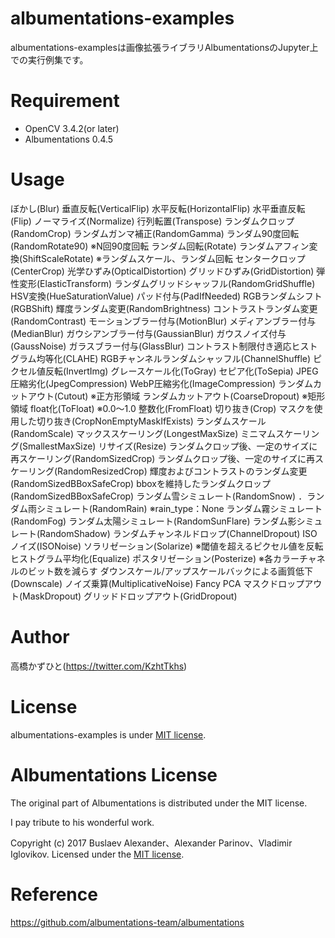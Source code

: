 # albumentations-examples
albumentations-examplesは画像拡張ライブラリAlbumentationsのJupyter上での実行例集です。

# Requirement
 
* OpenCV 3.4.2(or later)
* Albumentations 0.4.5

# Usage

ぼかし(Blur)
垂直反転(VerticalFlip)
水平反転(HorizontalFlip)
水平垂直反転(Flip)
ノーマライズ(Normalize)
行列転置(Transpose)
ランダムクロップ(RandomCrop)
ランダムガンマ補正(RandomGamma)
ランダム90度回転(RandomRotate90) ※N回90度回転
ランダム回転(Rotate)
ランダムアフィン変換(ShiftScaleRotate) ※ランダムスケール、ランダム回転
センタークロップ(CenterCrop)
光学ひずみ(OpticalDistortion)
グリッドひずみ(GridDistortion)
弾性変形(ElasticTransform)
ランダムグリッドシャッフル(RandomGridShuffle)
HSV変換(HueSaturationValue)
パッド付与(PadIfNeeded)
RGBランダムシフト(RGBShift)
輝度ランダム変更(RandomBrightness)
コントラストランダム変更(RandomContrast)
モーションブラー付与(MotionBlur)
メディアンブラー付与(MedianBlur)
ガウシアンブラー付与(GaussianBlur)
ガウスノイズ付与(GaussNoise)
ガラスブラー付与(GlassBlur)
コントラスト制限付き適応ヒストグラム均等化(CLAHE)
RGBチャンネルランダムシャッフル(ChannelShuffle)
ピクセル値反転(InvertImg)
グレースケール化(ToGray)
セピア化(ToSepia)
JPEG圧縮劣化(JpegCompression)
WebP圧縮劣化(ImageCompression)
ランダムカットアウト(Cutout) ※正方形領域
ランダムカットアウト(CoarseDropout) ※矩形領域
float化(ToFloat) ※0.0～1.0
整数化(FromFloat)
切り抜き(Crop)
マスクを使用した切り抜き(CropNonEmptyMaskIfExists)
ランダムスケール(RandomScale)
マックススケーリング(LongestMaxSize)
ミニマムスケーリング(SmallestMaxSize)
リサイズ(Resize)
ランダムクロップ後、一定のサイズに再スケーリング(RandomSizedCrop)
ランダムクロップ後、一定のサイズに再スケーリング(RandomResizedCrop)
輝度およびコントラストのランダム変更(RandomSizedBBoxSafeCrop)
bboxを維持したランダムクロップ(RandomSizedBBoxSafeCrop)
ランダム雪シミュレート(RandomSnow)
．ランダム雨シミュレート(RandomRain) ※rain_type：None
ランダム霧シミュレート(RandomFog)
ランダム太陽シミュレート(RandomSunFlare)
ランダム影シミュレート(RandomShadow)
ランダムチャンネルドロップ(ChannelDropout)
ISOノイズ(ISONoise)
ソラリゼーション(Solarize) ※閾値を超えるピクセル値を反転
ヒストグラム平均化(Equalize)
ポスタリゼーション(Posterize) ※各カラーチャネルのビット数を減らす
ダウンスケール/アップスケールバックによる画質低下(Downscale)
ノイズ乗算(MultiplicativeNoise)
Fancy PCA
マスクドロップアウト(MaskDropout)
グリッドドロップアウト(GridDropout)

# Author
高橋かずひと(https://twitter.com/KzhtTkhs)

# License

albumentations-examples is under [MIT license](LICENSE.md).

# Albumentations License

The original part of Albumentations is distributed under the MIT license.

I pay tribute to his wonderful work.

Copyright (c) 2017 Buslaev Alexander、Alexander Parinov、Vladimir Iglovikov. Licensed under the [MIT license](LICENSE.md).

# Reference
https://github.com/albumentations-team/albumentations
